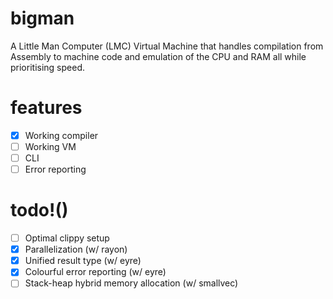 # bigman
A Little Man Computer (LMC) Virtual Machine that handles compilation from Assembly to machine code and emulation of the CPU and RAM all while prioritising speed.

# features
- [x] Working compiler
- [ ] Working VM
- [ ] CLI
- [ ] Error reporting

# todo!()
- [ ] Optimal clippy setup
- [x] Parallelization (w/ rayon)
- [x] Unified result type (w/ eyre)
- [x] Colourful error reporting (w/ eyre)
- [ ] Stack-heap hybrid memory allocation (w/ smallvec)
